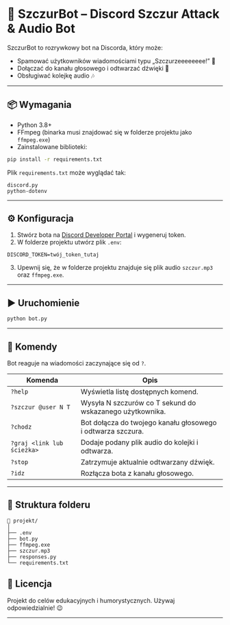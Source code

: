 
# 🐀 SzczurBot – Discord Szczur Attack & Audio Bot

SzczurBot to rozrywkowy bot na Discorda, który może:
- Spamować użytkowników wiadomościami typu „Szczurzeeeeeeee!” 🐀
- Dołączać do kanału głosowego i odtwarzać dźwięki 📢
- Obsługiwać kolejkę audio 🎶

---

## 📦 Wymagania

- Python 3.8+
- FFmpeg (binarka musi znajdować się w folderze projektu jako `ffmpeg.exe`)
- Zainstalowane biblioteki:

```bash
pip install -r requirements.txt
```

Plik `requirements.txt` może wyglądać tak:
```
discord.py
python-dotenv
```

---

## ⚙️ Konfiguracja

1. Stwórz bota na [Discord Developer Portal](https://discord.com/developers/applications) i wygeneruj token.
2. W folderze projektu utwórz plik `.env`:

```
DISCORD_TOKEN=twój_token_tutaj
```

3. Upewnij się, że w folderze projektu znajduje się plik audio `szczur.mp3` oraz `ffmpeg.exe`.

---

## ▶️ Uruchomienie

```bash
python bot.py
```

---

## 💬 Komendy

Bot reaguje na wiadomości zaczynające się od `?`.

| Komenda                     | Opis |
|----------------------------|------|
| `?help`                    | Wyświetla listę dostępnych komend. |
| `?szczur @user N T`        | Wysyła N szczurów co T sekund do wskazanego użytkownika. |
| `?chodz`                   | Bot dołącza do twojego kanału głosowego i odtwarza szczura. |
| `?graj <link lub ścieżka>` | Dodaje podany plik audio do kolejki i odtwarza. |
| `?stop`                    | Zatrzymuje aktualnie odtwarzany dźwięk. |
| `?idz`                     | Rozłącza bota z kanału głosowego. |

---

## 📂 Struktura folderu

```
📁 projekt/
│
├── .env
├── bot.py
├── ffmpeg.exe
├── szczur.mp3
├── responses.py
└── requirements.txt
```

## 📜 Licencja

Projekt do celów edukacyjnych i humorystycznych. Używaj odpowiedzialnie! 😉

---
